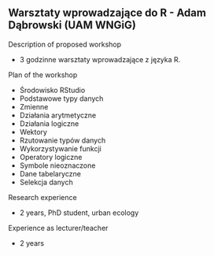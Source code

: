 ##  Warsztaty wprowadzające do R - Adam Dąbrowski (UAM WNGiG)

Description of proposed workshop
* 3 godzinne warsztaty wprowadzające z języka R.
 
Plan of the workshop
* Środowisko RStudio
* Podstawowe typy danych
* Zmienne
* Działania arytmetyczne
* Działania logiczne
* Wektory
* Rzutowanie typów danych
* Wykorzystywanie funkcji
* Operatory logiczne
* Symbole nieoznaczone
* Dane tabelaryczne
* Selekcja danych
 
Research experience
* 2 years, PhD student, urban ecology
 
Experience as lecturer/teacher
* 2 years
 

